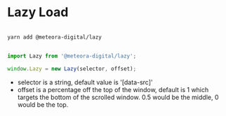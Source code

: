 # Lazy Load

```sh 

yarn add @meteora-digital/lazy

```

```javascript

import Lazy from '@meteora-digital/lazy';

window.Lazy = new Lazy(selector, offset);

```

- selector is a string, default value is '[data-src]'
- offset is a percentage off the top of the window, default is 1 which targets the bottom of the scrolled window. 0.5 would be the middle, 0 would be the top.